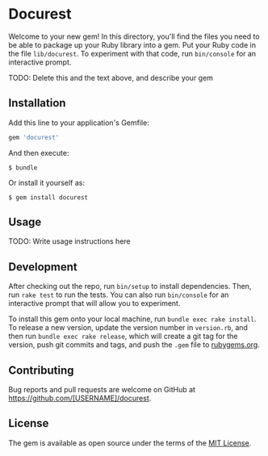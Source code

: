 # Docurest

Welcome to your new gem! In this directory, you'll find the files you need to be able to package up your Ruby library into a gem. Put your Ruby code in the file `lib/docurest`. To experiment with that code, run `bin/console` for an interactive prompt.

TODO: Delete this and the text above, and describe your gem

## Installation

Add this line to your application's Gemfile:

```ruby
gem 'docurest'
```

And then execute:

    $ bundle

Or install it yourself as:

    $ gem install docurest

## Usage

TODO: Write usage instructions here

## Development

After checking out the repo, run `bin/setup` to install dependencies. Then, run `rake test` to run the tests. You can also run `bin/console` for an interactive prompt that will allow you to experiment.

To install this gem onto your local machine, run `bundle exec rake install`. To release a new version, update the version number in `version.rb`, and then run `bundle exec rake release`, which will create a git tag for the version, push git commits and tags, and push the `.gem` file to [rubygems.org](https://rubygems.org).

## Contributing

Bug reports and pull requests are welcome on GitHub at https://github.com/[USERNAME]/docurest.


## License

The gem is available as open source under the terms of the [MIT License](http://opensource.org/licenses/MIT).

